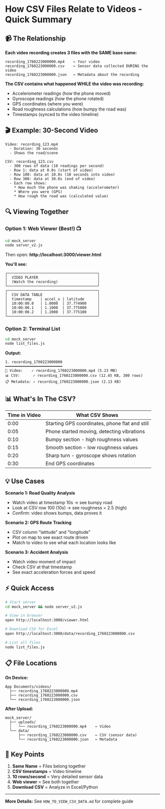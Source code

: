 # How CSV Files Relate to Videos - Quick Summary

## 📹 The Relationship

**Each video recording creates 3 files with the SAME base name:**

```
recording_1760223000000.mp4    ← Your video
recording_1760223000000.csv    ← Sensor data collected DURING the video
recording_1760223000000.json   ← Metadata about the recording
```

**The CSV contains what happened WHILE the video was recording:**
- Accelerometer readings (how the phone moved)
- Gyroscope readings (how the phone rotated)
- GPS coordinates (where you were)
- Road roughness calculations (how bumpy the road was)
- Timestamps (synced to the video timeline)

## 🎬 Example: 30-Second Video

```
Video: recording_123.mp4
  - Duration: 30 seconds
  - Shows the road/scene

CSV: recording_123.csv
  - 300 rows of data (10 readings per second)
  - Row 1: data at 0.0s (start of video)
  - Row 100: data at 10.0s (10 seconds into video)
  - Row 300: data at 30.0s (end of video)
  - Each row shows:
    * How much the phone was shaking (accelerometer)
    * Where you were (GPS)
    * How rough the road was (calculated value)
```

## 🔍 Viewing Together

### Option 1: Web Viewer (Best!) 📺

```bash
cd mock_server
node server_v2.js
```

Then open: **http://localhost:3000/viewer.html**

**You'll see:**
```
┌─────────────────────────────────────────┐
│  VIDEO PLAYER                           │
│  (Watch the recording)                  │
└─────────────────────────────────────────┘
┌─────────────────────────────────────────┐
│  CSV DATA TABLE                         │
│  timestamp    | accel_x | latitude      │
│  10:00:00.0   | 1.0000  | 37.774900     │
│  10:00:00.1   | 1.1000  | 37.775000     │
│  10:00:00.2   | 1.2000  | 37.775100     │
└─────────────────────────────────────────┘
```

### Option 2: Terminal List

```bash
cd mock_server
node list_files.js
```

**Output:**
```
1. recording_1760223000000
━━━━━━━━━━━━━━━━━━━━━━━━━━
🎥 Video:    ✓ recording_1760223000000.mp4 (5.23 MB)
📊 CSV:      ✓ recording_1760223000000.csv (12.45 KB, 300 rows)
📋 Metadata: ✓ recording_1760223000000.json (2.13 KB)
```

## 📊 What's In The CSV?

| Time in Video | What CSV Shows |
|---------------|----------------|
| 0:00 | Starting GPS coordinates, phone flat and still |
| 0:05 | Phone started moving, detecting vibrations |
| 0:10 | Bumpy section - high roughness values |
| 0:15 | Smooth section - low roughness values |
| 0:20 | Sharp turn - gyroscope shows rotation |
| 0:30 | End GPS coordinates |

## 💡 Use Cases

**Scenario 1: Road Quality Analysis**
- Watch video at timestamp 10s → see bumpy road
- Look at CSV row 100 (10s) → see roughness = 2.5 (high)
- Confirm: video shows bumps, data proves it

**Scenario 2: GPS Route Tracking**
- CSV column "latitude" and "longitude"
- Plot on map to see exact route driven
- Match to video to see what each location looks like

**Scenario 3: Accident Analysis**
- Watch video moment of impact
- Check CSV at that timestamp
- See exact acceleration forces and speed

## ⚡ Quick Access

```bash
# Start server
cd mock_server && node server_v2.js

# View in browser
open http://localhost:3000/viewer.html

# Download CSV for Excel
open http://localhost:3000/data/recording_1760223000000.csv

# List all files
node list_files.js
```

## 📋 File Locations

**On Device:**
```
App Documents/videos/
  ├── recording_1760223000000.mp4
  ├── recording_1760223000000.csv
  └── recording_1760223000000.json
```

**After Upload:**
```
mock_server/
  ├── uploads/
  │   └── recording_1760223000000.mp4    ← Video
  └── data/
      ├── recording_1760223000000.csv    ← CSV (sensor data)
      └── recording_1760223000000.json   ← Metadata
```

## 🎯 Key Points

1. **Same Name** = Files belong together
2. **CSV timestamps** = Video timeline
3. **10 rows/second** = Very detailed sensor data
4. **Web viewer** = See both together
5. **Download CSV** = Analyze in Excel/Python

---

**More Details:** See `HOW_TO_VIEW_CSV_DATA.md` for complete guide
